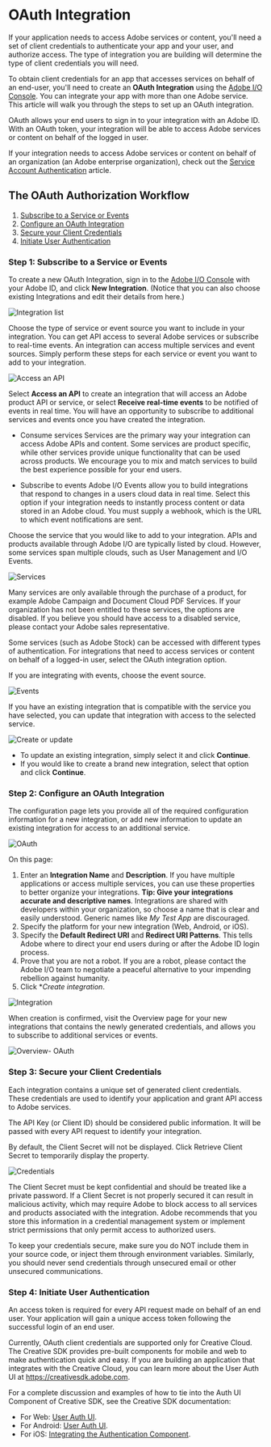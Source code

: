 # OAuth Integration

If your application needs to access Adobe services or content, you'll need a set of client credentials to authenticate your app and your user, and authorize access. The type of integration you are building will determine the type of client credentials you will need.

To obtain client credentials for an app that accesses services on behalf of an end-user, you'll need to create an **OAuth Integration** using the [Adobe I/O Console](https://console.adobe.io/). You can integrate your app with more than one Adobe service. This article will walk you through the steps to set up an OAuth integration.

OAuth allows your end users to sign in to your integration with an Adobe ID. With an OAuth token, your integration will be able to access Adobe services or content on behalf of the logged in user.

If your integration needs to access Adobe services or content on behalf of an organization (an Adobe enterprise organization), check out the [Service Account Authentication](jwt_workflow.md) article.

## The OAuth Authorization Workflow

1. [Subscribe to a Service or Events](oauth_workflow.md#step-1-subscribe-to-a-service-or-events)
1. [Configure an OAuth Integration](oauth_workflow.md#step-2-configure-an-oauth-integration)
1. [Secure your Client Credentials](oauth_workflow.md#step-3-secure-your-client-credentials)
1. [Initiate User Authentication](oauth_workflow.md#step-4-initiate-user-authentication)

### Step 1: Subscribe to a Service or Events

To create a new OAuth Integration, sign in to the [Adobe I/O Console](https://console.adobe.io/) with your Adobe ID, and click **New Integration**. (Notice that you can also choose existing Integrations and edit their details from here.)

![Integration list](./img/1496166741030.png)

Choose the type of service or event source you want to include in your integration. You can get API access to several Adobe services or subscribe to real-time events. An integration can access multiple services and event sources. Simply perform these steps for each service or event you want to add to your integration.

![Access an API](./img/1496166757286.png)

Select **Access an API** to create an integration that will access an Adobe product API or service, or select **Receive real-time events** to be notified of events in real time. You will have an opportunity to subscribe to additional services and events once you have created the integration.

* Consume services
Services are the primary way your integration can access Adobe APIs and content. Some services are product specific, while other services provide unique functionality that can be used across products. We encourage you to mix and match services to build the best experience possible for your end users.

* Subscribe to events
Adobe I/O Events allow you to build integrations that respond to changes in a users cloud data in real time. Select this option if your integration needs to instantly process content or data stored in an Adobe cloud. You must supply a webhook, which is the URL to which event notifications are sent.

Choose the service that you would like to add to your integration. APIs and products available through Adobe I/O are typically listed by cloud. However, some services span multiple clouds, such as User Management and I/O Events.

![Services](./img/1496166764261.png)

Many services are only available through the purchase of a product, for example Adobe Campaign and Document Cloud PDF Services. If your organization has not been entitled to these services, the options are disabled. If you believe you should have access to a disabled service, please contact your Adobe sales representative.

Some services (such as Adobe Stock) can be accessed with different types of authentication. For integrations that need to access services or content on behalf of a logged-in user, select the OAuth integration option.

If you are integrating with events, choose the event source.

![Events](./img/1496166775217.png)

If you have an existing integration that is compatible with the service you have selected, you can update that integration with access to the selected service.

![Create or update](./img/1496166789898.png)

* To update an existing integration, simply select it and click **Continue**.
* If you would like to create a brand new integration, select that option and click **Continue**.

### Step 2: Configure an OAuth Integration

The configuration page lets you provide all of the required configuration information for a new integration, or add new information to update an existing integration for access to an additional service.

![OAuth](./img/1496166810530.png)

On this page:

1. Enter an **Integration Name** and **Description**. If you have multiple applications or access multiple services, you can use these properties to better organize your integrations. **Tip: Give your integrations accurate and descriptive names**. Integrations are shared with developers within your organization, so choose a name that is clear and easily understood. Generic names like _My Test App_ are discouraged.
1. Specify the platform for your new integration (Web, Android, or iOS).
1. Specify the **Default Redirect URI** and **Redirect URI Patterns**. This tells Adobe where to direct your end users during or after the Adobe ID login process.
1. Prove that you are not a robot. If you are a robot, please contact the Adobe I/O team to negotiate a peaceful alternative to your impending rebellion against humanity.
1. Click **Create integration*.

![Integration](./img/1496167459947.png)

When creation is confirmed, visit the Overview page for your new integrations that contains the newly generated credentials, and allows you to subscribe to additional services or events.

![Overview- OAuth](./img/1496166924157.png)

### Step 3: Secure your Client Credentials

Each integration contains a unique set of generated client credentials. These credentials are used to identify your application and grant API access to Adobe services.

The API Key (or Client ID) should be considered public information. It will be passed with every API request to identify your integration.

By default, the Client Secret will not be displayed. Click Retrieve Client Secret to temporarily display the property.

![Credentials](./img/1496166970768.png)

The Client Secret must be kept confidential and should be treated like a private password. If a Client Secret is not properly secured it can result in malicious activity, which may require Adobe to block access to all services and products associated with the integration. Adobe recommends that you store this information in a credential management system or implement strict permissions that only permit access to authorized users.

To keep your credentials secure, make sure you do NOT include them in your source code, or inject them through environment variables. Similarly, you should never send credentials through unsecured email or other unsecured communications.

<a id="token"></a>
### Step 4: Initiate User Authentication

An access token is required for every API request made on behalf of an end user. Your application will gain a unique access token following the successful login of an end user.

Currently, OAuth client credentials are supported only for Creative Cloud. The Creative SDK provides pre-built components for mobile and web to make authentication quick and easy. If you are building an application that integrates with the Creative Cloud, you can learn more about the User Auth UI at https://creativesdk.adobe.com.

For a complete discussion and examples of how to tie into the Auth UI Component of Creative SDK, see the Creative SDK documentation:

* For Web: [User Auth UI](https://creativesdk.adobe.com/docs/web/#/articles/userauthui/index.html).
* For Android: [User Auth UI](https://creativesdk.adobe.com/docs/android/#/articles/userauth/index.html).
* For iOS: [Integrating the Authentication Component](https://creativesdk.adobe.com/docs/ios/#/articles/gettingstarted/index.html#integrating_auth).
